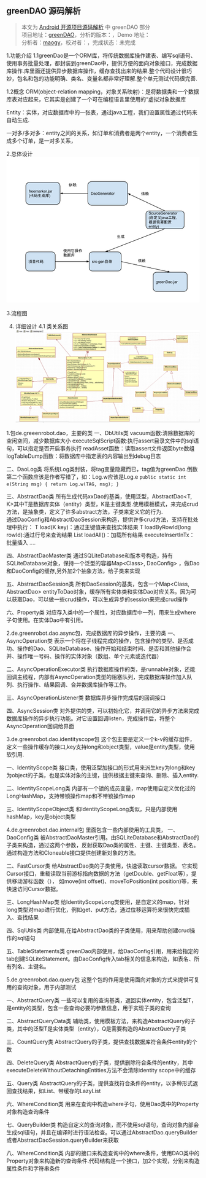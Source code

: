 greenDAO 源码解析
----------------
> 本文为 [Android 开源项目源码解析](https://github.com/android-cn/android-open-project-analysis) 中 greenDAO 部分  
> 项目地址：[greenDAO](https://github.com/greenrobot/greenDAO)，分析的版本：，Demo 地址：    
> 分析者：[maogy](https://github.com/maogy)，校对者：，完成状态：未完成   

1.功能介绍
1.1greenDao是一个ORM库，将传统数据库操作建表、编写sql语句、使用事务批量处理，都封装到greenDao中，提供方便的面向对象接口，完成数据库操作.库里面还提供异步数据库操作，缓存查找出来的结果.整个代码设计很巧妙，包名和包的功能明确、类名、变量名都非常好理解.整个单元测试代码很完善.

1.2概念
ORM(object-relation mapping，对象关系映射)：是将数据类和一个数据库表对应起来，它其实是创建了一个可在编程语言里使用的“虚拟对象数据库

Entity：实体，对应数据库中的一张表，通过java工程，我们设置属性通过代码来自动生成.

一对多/多对多：entity之间的关系，如订单和消费者是两个entity，一个消费者生成多个订单，是一对多关系，

2.总体设计
![project design](image/project-design.png)

3.流程图

4. 详细设计
4.1 类关系图
![project design](image/class-relation.png)


1.包de.greeenrobot.dao，主要的类
一、DbUtils类
vacuum函数:清除数据库的空闲空间，减少数据库大小
executeSqlScript函数:执行assert目录文件中的sql语句，可以指定是否开启事务执行
readAsset函数：读取assert文件返回byte数组
logTableDump函数：将数据库中指定表的内容输出到debug日志

二、DaoLog类
将系统Log类封装，将tag变量隐藏而已，tag值为greenDao.倒数第二个函数应该是作者写错了，如：Log.w应该是Log.e
``
    public static int e(String msg) {
        return Log.w(TAG, msg);
    }
``

三、AbstractDao类
所有生成代码xxDao的基类，使用泛型，AbstractDao<T, K>其中T是数据库实体（entity）类型，K是主键类型.使用模板模式，来完成crud方法，是抽象类，定义了许多abstract方法，子类来定义它的行为.  
通过DaoConfig和AbstractDaoSession来构造，提供许多crud方法，支持在批处理中执行：
T load(K key)：通过主键值来查找实体结果
T loadByRowId(long rowId):通过行号来查询结果
List<T> loadAll()：加载所有结果
executeInsertInTx：批量插入
....

四、AbstractDaoMaster类
通过SQLiteDatabase和版本号构造，持有SQLiteDatabase对象，保持一个泛型的容器Map<Class<? extends AbstractDao<?, ?>>, DaoConfig> ，做Dao和DaoConfig的缓存,另外加2个抽象方法，给子类来实现

五、AbstractDaoSession类
所有DaoSession的基类，包含一个Map<Class<?>, AbstractDao<?, ?>> entityToDao对象，缓存所有实体类和实体Dao对应关系。因为可以获取Dao，可以做一些crud操作，可以生成异步的session来完成crud操作

六、Property类
对应存入类中的一个属性，对应数据库中一列，用来生成where子句使用。在实体Dao中有引用。

2.de.greenrobot.dao.async包，完成数据库的异步操作，主要的类
一、AsyncOperation类
表示一个将在子线程完成的操作，包含操作的类型、是否成功、操作的Dao、SQLiteDatabase、操作开始和结束时间、是否和其他操作合并、操作唯一号码、操作的实体对象（数组、单个元素或迭代器）

二、AsyncOperationExecutor类
执行数据库操作的类，是runnable对象，还能回调主线程，内部有AsyncOperation类型的阻塞队列，完成数据库操作加入队列、执行操作、结果回调、合并数据库操作等工作。

三、AsyncOperationListener类
数据库异步操作完成后的回调接口

四、AsyncSession类
对外提供的类，可以初始化它，并调用它的异步方法来完成数据库操作的异步执行功能。对它设置回调listen，完成操作后，将整个AsyncOperation回调给界面


3.de.greenrobot.dao.identityscope包
这个包主要是定义一个k-v的缓存组件，定义一些操作缓存的接口,key支持long和object类型，value是entity类型，使用软引用.

一、IdentityScope类
接口类，使用泛型加接口的形式用来派生key为long和key为object的子类，也是实体对象的主键，提供根据主键来查询、删除、插入entity.

二、IdentityScopeLong类
内部有一个锁的成员变量，map使用自定义优化过的LongHashMap，支持带锁操作map和不带锁操作map

三、IdentityScopeObject类
和IdentityScopeLong类似，只是内部使用hashMap，key是object类型

4.de.greenrobot.dao.internal包
里面包含一些内部使用的工具类，
一、DaoConfig类
被AbstractDaoMaster引用。由SQLiteDatabase和AbstractDao的子类来构造，通过这两个参数，反射获取Dao类的属性、主键、主键类型、表名。通过构造方法和Cloneable接口提供创建新对象的方法。

二、FastCursor类
给AbstractDao类的子类使用，快速读取cursor数据。
它实现Cursor接口，重载读取当前游标指向数据的方法（getDouble、getFloat等），提供移动游标函数（），
如move(int offset)、moveToPosition(int position)等，来快速访问Cursor数据。

三、LongHashMap类
给IdentityScopeLong类使用，是自定义的map，针对long类型对map进行优化，例如get、put方法，通过位移运算符来很快完成插入、查找结果

四、SqlUtils类
内部使用,在给AbstractDao类的子类使用，用来帮助创建crud操作的sql语句

五、TableStatements类
greenDao内部使用，给DaoConfig引用，用来给指定的tab创建SQLiteStatement。由DaoConfig传入tab相关的信息来构造，如表名、所有列名、主键名。

5.de.greenrobot.dao.query包
这整个包的作用是使用面向对象的方式来提供可复用的查询对象，用于内部测试

一、AbstractQuery类
一些可以复用的查询基类，返回实体entity，包含泛型T，是entity的类型，包含一些查询必要的参数信息，用于实现子类的查询

二、AbstractQueryData类
辅助类，使用模板方法，来构造AbstractQuery的子类，其中的泛型T是实体类型（entity），Q是需要构造的AbstractQuery子类

三、CountQuery类
AbstractQuery的子类，提供查找数据库符合条件entity的个数

四、DeleteQuery类
AbstractQuery的子类，提供删除符合条件的entity，其中executeDeleteWithoutDetachingEntities方法不会清除identity scope中的缓存

五、Query类
AbstractQuery的子类，提供查找符合条件的entity，以多种形式返回查找结果，如List<entity>、带缓存的LazyList<T>

六、WhereCondition类
用来在查询中构造where子句，使用Dao类中的Property对象构造查询条件

七、QueryBuilder类
构造自定义的查询对象，而不使用sql语句，查询对象内部会生成sql语句，并且在编译时进行语法检查。可以通过AbstractDao.queryBuilder或者AbstractDaoSession.queryBuilder来获取

八、WhereCondition类
内部的接口来构造查询中的where条件，使用DAO类中的Property对象来构造新的查询条件.代码结构是一个接口，加2个实现，分别来构造属性条件和字符串条件

